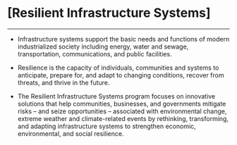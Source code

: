 # [**Resilient Infrastructure Systems**]

________________________________________________

- Infrastructure systems support the basic needs and functions of modern industrialized society including energy, water and sewage, transportation, communications, and public facilities.  

- Resilience is the capacity of individuals, communities and systems to anticipate, prepare for, and adapt to changing conditions, recover from threats, and thrive in the future.  
- The Resilient Infrastructure Systems program focuses on innovative solutions that help communities, businesses, and governments mitigate risks – and seize opportunities – associated with environmental change, extreme weather and climate-related events by rethinking, transforming, and adapting infrastructure systems to strengthen economic, environmental, and social resilience. 
